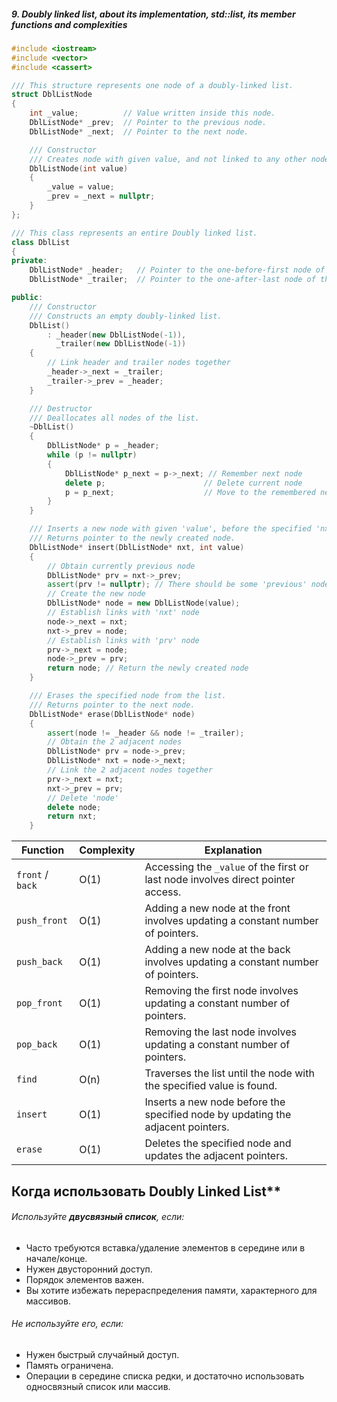 ##### 9. Doubly linked list, about its implementation, std::list, its member functions and complexities

```cpp
#include <iostream>
#include <vector>
#include <cassert>

/// This structure represents one node of a doubly-linked list.
struct DblListNode
{
    int _value;          // Value written inside this node.
    DblListNode* _prev;  // Pointer to the previous node.
    DblListNode* _next;  // Pointer to the next node.

    /// Constructor
    /// Creates node with given value, and not linked to any other node.
    DblListNode(int value)
    {
        _value = value;
        _prev = _next = nullptr;
    }
};

/// This class represents an entire Doubly linked list.
class DblList
{
private:
    DblListNode* _header;   // Pointer to the one-before-first node of the list.
    DblListNode* _trailer;  // Pointer to the one-after-last node of the list.

public:
    /// Constructor
    /// Constructs an empty doubly-linked list.
    DblList()
        : _header(new DblListNode(-1)),
          _trailer(new DblListNode(-1))
    {
        // Link header and trailer nodes together
        _header->_next = _trailer;
        _trailer->_prev = _header;
    }

    /// Destructor
    /// Deallocates all nodes of the list.
    ~DblList()
    {
        DblListNode* p = _header;
        while (p != nullptr)
        {
            DblListNode* p_next = p->_next; // Remember next node
            delete p;                      // Delete current node
            p = p_next;                    // Move to the remembered next node
        }
    }

    /// Inserts a new node with given 'value', before the specified 'nxt' node.
    /// Returns pointer to the newly created node.
    DblListNode* insert(DblListNode* nxt, int value)
    {
        // Obtain currently previous node
        DblListNode* prv = nxt->_prev;
        assert(prv != nullptr); // There should be some 'previous' node
        // Create the new node
        DblListNode* node = new DblListNode(value);
        // Establish links with 'nxt' node
        node->_next = nxt;
        nxt->_prev = node;
        // Establish links with 'prv' node
        prv->_next = node;
        node->_prev = prv;
        return node; // Return the newly created node
    }

    /// Erases the specified node from the list.
    /// Returns pointer to the next node.
    DblListNode* erase(DblListNode* node)
    {
        assert(node != _header && node != _trailer);
        // Obtain the 2 adjacent nodes
        DblListNode* prv = node->_prev;
        DblListNode* nxt = node->_next;
        // Link the 2 adjacent nodes together
        prv->_next = nxt;
        nxt->_prev = prv;
        // Delete 'node'
        delete node;
        return nxt;
    }


```


| **Function**     | **Complexity** | **Explanation**                                                                  |
| ---------------- | -------------- | -------------------------------------------------------------------------------- |
| `front` / `back` | O(1)           | Accessing the `_value` of the first or last node involves direct pointer access. |
| `push_front`     | O(1)           | Adding a new node at the front involves updating a constant number of pointers.  |
| `push_back`      | O(1)           | Adding a new node at the back involves updating a constant number of pointers.   |
| `pop_front`      | O(1)           | Removing the first node involves updating a constant number of pointers.         |
| `pop_back`       | O(1)           | Removing the last node involves updating a constant number of pointers.          |
| `find`           | O(n)           | Traverses the list until the node with the specified value is found.             |
| `insert`         | O(1)           | Inserts a new node before the specified node by updating the adjacent pointers.  |
| `erase`          | O(1)           | Deletes the specified node and updates the adjacent pointers.                    |
## Когда использовать Doubly Linked List**

###### Используйте **двусвязный список**, если:
- Часто требуются вставка/удаление элементов в середине или в начале/конце.
- Нужен двусторонний доступ.
- Порядок элементов важен.
- Вы хотите избежать перераспределения памяти, характерного для массивов.

###### Не используйте его, если:
- Нужен быстрый случайный доступ.
- Память ограничена.
- Операции в середине списка редки, и достаточно использовать односвязный список или массив.